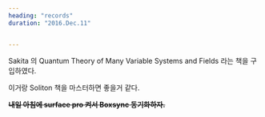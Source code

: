 ```yaml
---
heading: "records"
duration: "2016.Dec.11"


---
```


Sakita 의 Quantum Theory of Many Variable Systems and Fields 라는 책을 구입하였다.

이거랑 Soliton 책을 마스터하면 좋을거 같다.

~~**내일 아침에 surface pro 켜서 Boxsync 동기화하자.**~~

